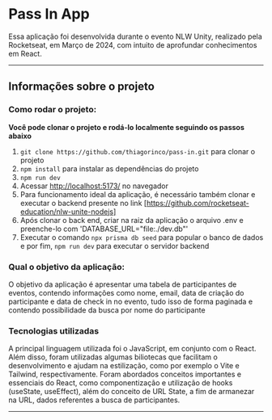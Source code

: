 # Pass In App

Essa aplicação foi desenvolvida durante o evento NLW Unity, realizado pela Rocketseat, em Março de 2024, com intuito de aprofundar conhecimentos em React.
<hr>

## Informações sobre o projeto

### Como rodar o projeto:

**Você pode clonar o projeto e rodá-lo localmente seguindo os passos abaixo**

1. `git clone https://github.com/thiagorinco/pass-in.git` para clonar o projeto
2. `npm install` para instalar as dependências do projeto
3. `npm run dev`
4. Acessar [http://localhost:5173/](http://localhost:5173/) no navegador
5. Para funcionamento ideal da aplicação, é necessário também clonar e executar o backend presente no link [https://github.com/rocketseat-education/nlw-unite-nodejs]
6. Após clonar o back end, criar na raiz da aplicação o arquivo .env e preenche-lo com 'DATABASE_URL="file:./dev.db"'
7. Executar o comando `npx prisma db seed` para popular o banco de dados e por fim, `npm run dev` para executar o servidor backend

### Qual o objetivo da aplicação:

O objetivo da aplicação é apresentar uma tabela de participantes de eventos, contendo informações como nome, email, data de criação do participante e data de check in no evento, tudo isso de forma paginada e contendo possibilidade da busca por nome do participante


### Tecnologias utilizadas
A principal linguagem utilizada foi o JavaScript, em conjunto com o React. Além disso, foram utilizadas algumas biliotecas que facilitam o desenvolvimento e ajudam na estilização, como por exemplo o Vite e Tailwind, respectivamente. Foram abordados conceitos importantes e essenciais do React, como componentização e utilização de hooks (useState, useEffect), além do conceito de URL State, a fim de armanezar na URL, dados referentes a busca de participantes.

<hr>
